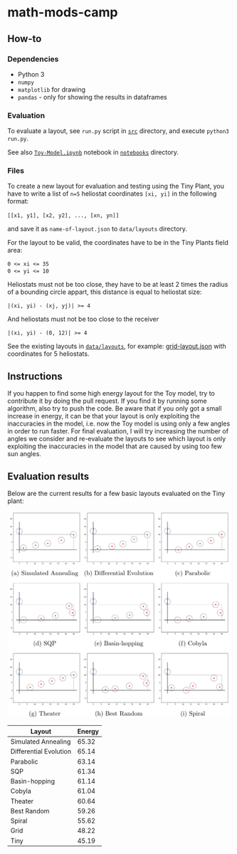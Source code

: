# math-mods-camp

## How-to

### Dependencies

* Python 3
* `numpy`
* `matplotlib` for drawing
* `pandas` - only for showing the results in dataframes

### Evaluation
To evaluate a layout, see `run.py` script in [`src`](https://github.com/markolalovic/math-mods-camp/tree/main/src) directory, and execute `python3 run.py`.

See also [`Toy-Model.ipynb`](https://github.com/markolalovic/math-mods-camp/blob/main/notebooks/Toy-Model.ipynb) notebook in [`notebooks`](https://github.com/markolalovic/math-mods-camp/tree/main/notebooks) directory.

### Files
To create a new layout for evaluation and testing using the Tiny Plant, you have to write a list of `n=5` heliostat coordinates `[xi, yi]` in the following format:

`[[x1, y1], [x2, y2], ..., [xn, yn]]`

and save it as `name-of-layout.json` to `data/layouts` directory.

For the layout to be valid, the coordinates have to be in the Tiny Plants field area:
```
0 <= xi <= 35
0 <= yi <= 10
```

Heliostats must not be too close, they have to be at least 2 times the radius of a bounding circle appart, this distance is equal to heliostat size:

```
|(xi, yi) - (xj, yj)| >= 4
```

And heliostats must not be too close to the receiver
```
|(xi, yi) - (0, 12)| >= 4
```

See the existing layouts in [`data/layouts`](https://github.com/markolalovic/math-mods-camp/tree/main/data/layouts), for example: [grid-layout.json](https://raw.githubusercontent.com/markolalovic/math-mods-camp/main/data/layouts/grid-layout.json) with coordinates for 5 heliostats.

## Instructions
If you happen to find some high energy layout for the Toy model, try to contribute it by doing the pull request. If you find it by running some algorithm, also try to push the code. Be aware that if you only got a small increase in energy, it can be that your layout is only exploiting the inaccuracies in the model, i.e. now the Toy model is using only a few angles in order to run faster. For final evaluation, I will try increasing the number of angles we consider and re-evaluate the layouts to see which layout is only exploiting the inaccuracies in the model that are caused by using too few sun angles.

## Evaluation results

Below are the current results for a few basic layouts evaluated on the Tiny plant:
<p align="left">
<img src="figures/layouts/layouts.png" alt="Layouts" width="500">
</p>

|         Layout     |    Energy  |
|--------------------|------------|
| Simulated Annealing   |   65.32    |
| Differential Evolution          |   65.14    |
| Parabolic   |   63.14    |
| SQP         |   61.34    |
| Basin-hopping |   61.14    |
| Cobyla      |   61.04    |
| Theater     |   60.64    |
| Best Random |   59.26    |
| Spiral      |   55.62    |
| Grid        |   48.22    |
| Tiny        |   45.19    |

